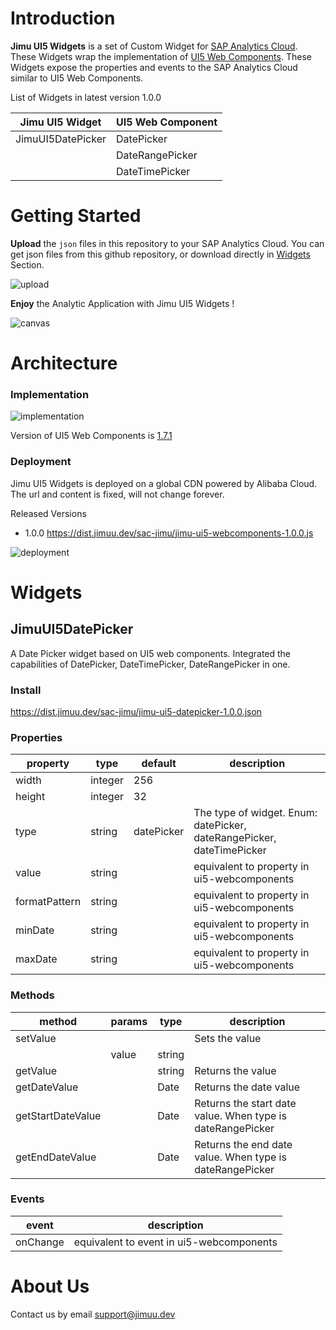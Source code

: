 # Introduction

**Jimu UI5 Widgets** is a set of Custom Widget for [SAP Analytics Cloud](https://www.sap.com/products/technology-platform/cloud-analytics.html).
These Widgets wrap the implementation of [UI5 Web Components](https://sap.github.io/ui5-webcomponents/).
These Widgets expose the properties and events to the SAP Analytics Cloud similar to UI5 Web Components.

List of Widgets in latest version 1.0.0

| Jimu UI5 Widget | UI5 Web Component |
| --- | --- |
| JimuUI5DatePicker | DatePicker |
| | DateRangePicker |
| | DateTimePicker |

# Getting Started

**Upload** the `json` files in this repository to your SAP Analytics Cloud. You can get json files from this github repository, or download directly in [Widgets](#Widgets) Section.

![upload](https://dist.jimuu.dev/sac-jimu/wiki/upload.png "upload")

**Enjoy** the Analytic Application with Jimu UI5 Widgets !

![canvas](https://dist.jimuu.dev/sac-jimu/wiki/canvas.png "canvas")

# Architecture

### Implementation

![implementation](https://dist.jimuu.dev/sac-jimu/wiki/canvas.png "implementation")

Version of UI5 Web Components is [1.7.1](https://www.npmjs.com/package/@ui5/webcomponents/v/1.7.1)

### Deployment

Jimu UI5 Widgets is deployed on a global CDN powered by Alibaba Cloud.
The url and content is fixed, will not change forever.

Released Versions


* 1.0.0 https://dist.jimuu.dev/sac-jimu/jimu-ui5-webcomponents-1.0.0.js

![deployment](https://dist.jimuu.dev/sac-jimu/wiki/canvas.png "deployment")

# Widgets

## JimuUI5DatePicker

A Date Picker widget based on UI5 web components. Integrated the capabilities of DatePicker, DateTimePicker, DateRangePicker in one.

### Install

<https://dist.jimuu.dev/sac-jimu/jimu-ui5-datepicker-1.0.0.json>

### Properties

| property | type | default | description |
| --- | --- | --- | --- |
| width | integer | 256 |  |
| height | integer | 32 |  |
| type | string | datePicker | The type of widget. Enum: datePicker, dateRangePicker, dateTimePicker |
| value | string |  | equivalent to property in ui5-webcomponents |
| formatPattern | string |  | equivalent to property in ui5-webcomponents |
| minDate | string |  | equivalent to property in ui5-webcomponents |
| maxDate | string |  | equivalent to property in ui5-webcomponents |
### Methods

| method | params | type | description |
| --- | --- | --- | --- |
| setValue |  |  | Sets the value |
| | value | string |  |
| getValue |  | string | Returns the value |
| getDateValue |  | Date | Returns the date value |
| getStartDateValue |  | Date | Returns the start date value. When type is dateRangePicker |
| getEndDateValue |  | Date | Returns the end date value. When type is dateRangePicker |
### Events

| event | description |
| --- | --- |
| onChange | equivalent to event in ui5-webcomponents |

# About Us

Contact us by email <support@jimuu.dev>
